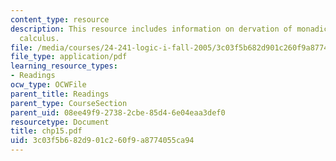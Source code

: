 ```yaml
---
content_type: resource
description: This resource includes information on dervation of monadic predicate
  calculus.
file: /media/courses/24-241-logic-i-fall-2005/3c03f5b682d901c260f9a8774055ca94_chp15.pdf
file_type: application/pdf
learning_resource_types:
- Readings
ocw_type: OCWFile
parent_title: Readings
parent_type: CourseSection
parent_uid: 08ee49f9-2738-2cbe-85d4-6e04eaa3def0
resourcetype: Document
title: chp15.pdf
uid: 3c03f5b6-82d9-01c2-60f9-a8774055ca94
---
```

